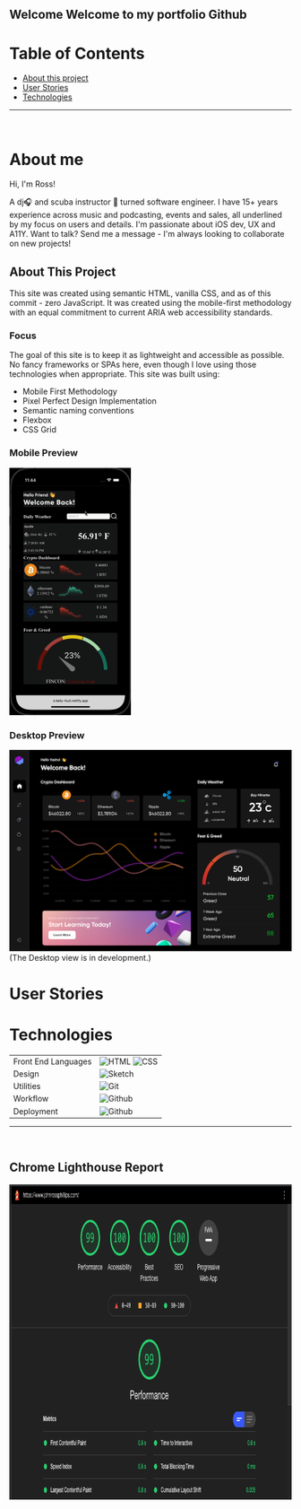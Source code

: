 ## Welcome Welcome to my portfolio Github

# Table of Contents

- [About this project](#about)
- [User Stories](#userstories)
- [Technologies](#technologies)

<hr />
<br />

# About me <a name="about"></a>

Hi, I'm Ross! <br/>

A dj🎧 and scuba instructor 🤿 turned software engineer. I have 15+ years experience across music and podcasting, events and sales, all underlined by my focus on users and details. I'm passionate about iOS dev, UX and A11Y. Want to talk? Send me a message - I'm always looking to collaborate on new projects!

## About This Project

This site was created using semantic HTML, vanilla CSS, and
as of this commit - zero JavaScript. It was created using the mobile-first
methodology with an equal commitment to current ARIA web accessibility standards.

### Focus

The goal of this site is to keep it as lightweight and accessible as possible. No fancy frameworks or SPAs here, even though I love using those technologies when appropriate. This site was built using:

- Mobile First Methodology
- Pixel Perfect Design Implementation
- Semantic naming conventions
- Flexbox
- CSS Grid

### Mobile Preview

![Mobile Gif](https://raw.githubusercontent.com/CrowdedAstronaut/daily-hud/main/src/assets/gifs/daily-hud.gif)

### Desktop Preview

![Desktop Preview](https://raw.githubusercontent.com/CrowdedAstronaut/daily-hud/main/src/assets/images/daily-HUD-desktop-home-screen.png)
(The Desktop view is in development.)
</br>

# User Stories <a name="userstories"></a>

# Technologies <a name="technologies"></a>

<table>
  <tbody>
    <tr>
      <td>Front End Languages</td>
      <td>
        <img alt="HTML" src="https://img.shields.io/badge/html5%20-%23E34F26.svg?&style=for-the-badge&logo=html5&logoColor=white" />
        <img alt="CSS" src="https://img.shields.io/badge/css3%20-%231572B6.svg?&style=for-the-badge&logo=css3&logoColor=white" />
      </td>
    </tr>
   <tr>
      <td>Design</td>
      <td>
        <img alt="Sketch" src="https://img.shields.io/badge/Figma-F24E1E?style=for-the-badge&logo=figma&logoColor=white" />
      </td>
    </tr>
    <tr>
      <td>Utilities</td>
      <td>
        <img alt="Git" src="https://img.shields.io/badge/Git-F05032?style=for-the-badge&logo=git&logoColor=white" />
      </td>
    </tr>
     <tr>
      <td>Workflow</td>
      <td>
        <img alt="Github" src="https://img.shields.io/badge/GitHub-100000?style=for-the-badge&logo=github&logoColor=white"/>
      </td>
    </tr>
    <tr>
      <td>Deployment</td>
      <td>
          <img alt="Github" src="https://img.shields.io/badge/Github?style=for-the-badge&logo=github&logoColor=white"/>
      </td>
    </tr>
  </tbody>
</table>

<hr />
<br />

## Chrome Lighthouse Report

<img
        src="https://raw.githubusercontent.com/CrowdedAstronaut/ross-phillips-portfolio/main/images/ross-phillips-portfolio-lighthouse-desktop.png"
        alt="chrome lighthouse report"
        width="925"
        height="562"
      />
